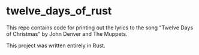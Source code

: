 # twelve_days_of_rust

This repo contains code for printing out the lyrics to the song "Twelve Days of Christmas" by John Denver and The Muppets.  

This project was written entirely in Rust.

